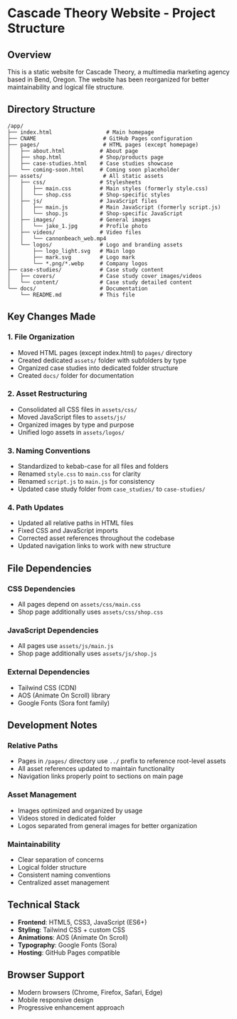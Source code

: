 # Cascade Theory Website - Project Structure

## Overview
This is a static website for Cascade Theory, a multimedia marketing agency based in Bend, Oregon. The website has been reorganized for better maintainability and logical file structure.

## Directory Structure

```
/app/
├── index.html                 # Main homepage
├── CNAME                     # GitHub Pages configuration
├── pages/                    # HTML pages (except homepage)
│   ├── about.html           # About page
│   ├── shop.html            # Shop/products page
│   ├── case-studies.html    # Case studies showcase
│   └── coming-soon.html     # Coming soon placeholder
├── assets/                   # All static assets
│   ├── css/                 # Stylesheets
│   │   ├── main.css         # Main styles (formerly style.css)
│   │   └── shop.css         # Shop-specific styles
│   ├── js/                  # JavaScript files
│   │   ├── main.js          # Main JavaScript (formerly script.js)
│   │   └── shop.js          # Shop-specific JavaScript
│   ├── images/              # General images
│   │   └── jake_1.jpg       # Profile photo
│   ├── videos/              # Video files
│   │   └── cannonbeach_web.mp4
│   └── logos/               # Logo and branding assets
│       ├── logo_light.svg   # Main logo
│       ├── mark.svg         # Logo mark
│       └── *.png/*.webp     # Company logos
├── case-studies/            # Case study content
│   ├── covers/              # Case study cover images/videos
│   └── content/             # Case study detailed content
└── docs/                    # Documentation
    └── README.md            # This file
```

## Key Changes Made

### 1. File Organization
- Moved HTML pages (except index.html) to `pages/` directory
- Created dedicated `assets/` folder with subfolders by type
- Organized case studies into dedicated folder structure
- Created `docs/` folder for documentation

### 2. Asset Restructuring
- Consolidated all CSS files in `assets/css/`
- Moved JavaScript files to `assets/js/`
- Organized images by type and purpose
- Unified logo assets in `assets/logos/`

### 3. Naming Conventions
- Standardized to kebab-case for all files and folders
- Renamed `style.css` to `main.css` for clarity
- Renamed `script.js` to `main.js` for consistency
- Updated case study folder from `case_studies/` to `case-studies/`

### 4. Path Updates
- Updated all relative paths in HTML files
- Fixed CSS and JavaScript imports
- Corrected asset references throughout the codebase
- Updated navigation links to work with new structure

## File Dependencies

### CSS Dependencies
- All pages depend on `assets/css/main.css`
- Shop page additionally uses `assets/css/shop.css`

### JavaScript Dependencies
- All pages use `assets/js/main.js`
- Shop page additionally uses `assets/js/shop.js`

### External Dependencies
- Tailwind CSS (CDN)
- AOS (Animate On Scroll) library
- Google Fonts (Sora font family)

## Development Notes

### Relative Paths
- Pages in `/pages/` directory use `../` prefix to reference root-level assets
- All asset references updated to maintain functionality
- Navigation links properly point to sections on main page

### Asset Management
- Images optimized and organized by usage
- Videos stored in dedicated folder
- Logos separated from general images for better organization

### Maintainability
- Clear separation of concerns
- Logical folder structure
- Consistent naming conventions
- Centralized asset management

## Technical Stack
- **Frontend**: HTML5, CSS3, JavaScript (ES6+)
- **Styling**: Tailwind CSS + custom CSS
- **Animations**: AOS (Animate On Scroll)
- **Typography**: Google Fonts (Sora)
- **Hosting**: GitHub Pages compatible

## Browser Support
- Modern browsers (Chrome, Firefox, Safari, Edge)
- Mobile responsive design
- Progressive enhancement approach